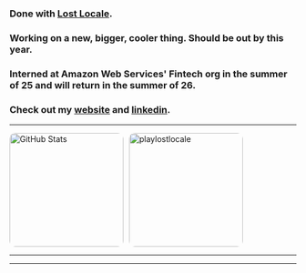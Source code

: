 ### Done with [Lost Locale](https://www.lostlocale.com/). 

### Working on a new, bigger, cooler thing. Should be out by this year.

### Interned at Amazon Web Services' Fintech org in the summer of 25 and will return in the summer of 26.

### Check out my [website](https://chetantyagi.com/) and [linkedin](https://www.linkedin.com/in/chetantyagi06/).

<!--
hi

-->

<hr>
<div style="display: flex; align-items: center; gap: 10px;">
  <img 
    src="https://hehe-ten-olive.vercel.app/api?username=chetanty&show_icons=true&title_color=ffc30b&icon_color=ffc30b&text_color=ffc30b&bg_color=2c2c2c" 
    alt="GitHub Stats" 
    style="height: 200px; border-radius: 10px;"
  />
  <a href="https://lostlocale.com" target="_blank" rel="noopener noreferrer">
    <img 
      src="lostlocalepromo.gif" 
      alt="playlostlocale" 
      style="height: 200px; border-radius: 10px; cursor: pointer;"
    />
  </a>
</div>
<hr>

<hr>
